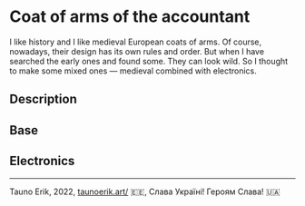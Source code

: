 # Coat of arms of the accountant

I like history and I like medieval European coats of arms. Of course, nowadays, their design has its own rules and order. But when I have searched the early ones and found some. They can look wild. So I thought to make some mixed ones — medieval combined with electronics.

## Description

## Base

## Electronics

___
Tauno Erik, 2022, [taunoerik.art/](https://taunoerik.art/) :estonia:, Слава Україні! Героям Слава! :ukraine:

